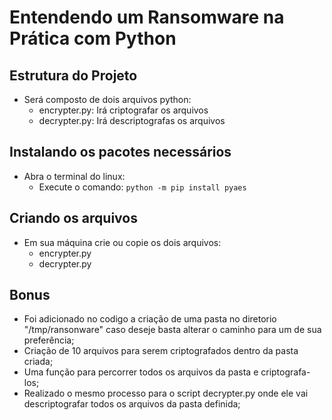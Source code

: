 # Entendendo um Ransomware na Prática com Python

## Estrutura do Projeto

* Será composto de dois arquivos python:
	* encrypter.py: Irá criptografar os arquivos
	* decrypter.py: Irá descriptografas os arquivos

## Instalando os pacotes necessários

* Abra o terminal do linux:
	* Execute o comando: ``` python -m pip install pyaes ```

## Criando os arquivos

* Em sua máquina crie ou copie os dois arquivos:
	* encrypter.py
	* decrypter.py

## Bonus

* Foi adicionado no codigo a criação de uma pasta no diretorio "/tmp/ransonware" caso deseje basta alterar o caminho para um de sua preferência;
* Criação de 10 arquivos para serem criptografados dentro da pasta criada;
* Uma função para percorrer todos os arquivos da pasta e criptografa-los;
* Realizado o mesmo processo para o script decrypter.py onde ele vai descriptografar todos os arquivos da pasta definida;